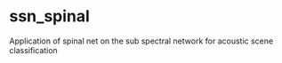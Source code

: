 # ssn_spinal
Application of spinal net on the sub spectral network for acoustic scene classification
